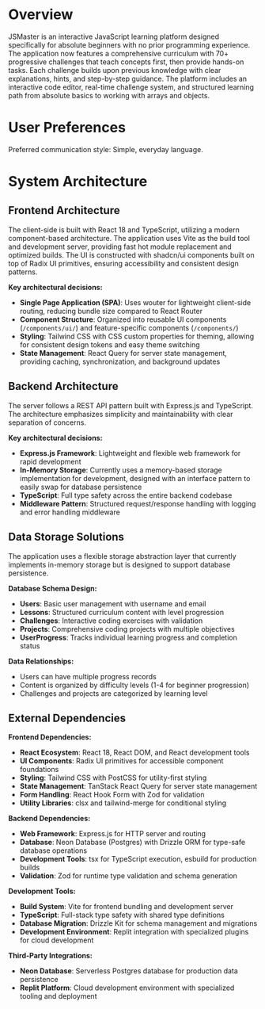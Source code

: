 # Overview

JSMaster is an interactive JavaScript learning platform designed specifically for absolute beginners with no prior programming experience. The application now features a comprehensive curriculum with 70+ progressive challenges that teach concepts first, then provide hands-on tasks. Each challenge builds upon previous knowledge with clear explanations, hints, and step-by-step guidance. The platform includes an interactive code editor, real-time challenge system, and structured learning path from absolute basics to working with arrays and objects.

# User Preferences

Preferred communication style: Simple, everyday language.

# System Architecture

## Frontend Architecture
The client-side is built with React 18 and TypeScript, utilizing a modern component-based architecture. The application uses Vite as the build tool and development server, providing fast hot module replacement and optimized builds. The UI is constructed with shadcn/ui components built on top of Radix UI primitives, ensuring accessibility and consistent design patterns.

**Key architectural decisions:**
- **Single Page Application (SPA)**: Uses wouter for lightweight client-side routing, reducing bundle size compared to React Router
- **Component Structure**: Organized into reusable UI components (`/components/ui/`) and feature-specific components (`/components/`)
- **Styling**: Tailwind CSS with CSS custom properties for theming, allowing for consistent design tokens and easy theme switching
- **State Management**: React Query for server state management, providing caching, synchronization, and background updates

## Backend Architecture
The server follows a REST API pattern built with Express.js and TypeScript. The architecture emphasizes simplicity and maintainability with clear separation of concerns.

**Key architectural decisions:**
- **Express.js Framework**: Lightweight and flexible web framework for rapid development
- **In-Memory Storage**: Currently uses a memory-based storage implementation for development, designed with an interface pattern to easily swap for database persistence
- **TypeScript**: Full type safety across the entire backend codebase
- **Middleware Pattern**: Structured request/response handling with logging and error handling middleware

## Data Storage Solutions
The application uses a flexible storage abstraction layer that currently implements in-memory storage but is designed to support database persistence.

**Database Schema Design:**
- **Users**: Basic user management with username and email
- **Lessons**: Structured curriculum content with level progression
- **Challenges**: Interactive coding exercises with validation
- **Projects**: Comprehensive coding projects with multiple objectives
- **UserProgress**: Tracks individual learning progress and completion status

**Data Relationships:**
- Users can have multiple progress records
- Content is organized by difficulty levels (1-4 for beginner progression)
- Challenges and projects are categorized by learning level

## External Dependencies

**Frontend Dependencies:**
- **React Ecosystem**: React 18, React DOM, and React development tools
- **UI Components**: Radix UI primitives for accessible component foundations
- **Styling**: Tailwind CSS with PostCSS for utility-first styling
- **State Management**: TanStack React Query for server state management
- **Form Handling**: React Hook Form with Zod for validation
- **Utility Libraries**: clsx and tailwind-merge for conditional styling

**Backend Dependencies:**
- **Web Framework**: Express.js for HTTP server and routing
- **Database**: Neon Database (Postgres) with Drizzle ORM for type-safe database operations
- **Development Tools**: tsx for TypeScript execution, esbuild for production builds
- **Validation**: Zod for runtime type validation and schema generation

**Development Tools:**
- **Build System**: Vite for frontend bundling and development server
- **TypeScript**: Full-stack type safety with shared type definitions
- **Database Migration**: Drizzle Kit for schema management and migrations
- **Development Environment**: Replit integration with specialized plugins for cloud development

**Third-Party Integrations:**
- **Neon Database**: Serverless Postgres database for production data persistence
- **Replit Platform**: Cloud development environment with specialized tooling and deployment